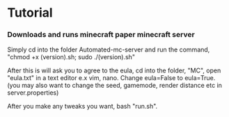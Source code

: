 # Tutorial 
<h3>Downloads and runs minecraft paper minecraft server</h3>

Simply cd into the folder Automated-mc-server and run the command, "chmod +x (version).sh; sudo ./(version).sh"

After this is will ask you to agree to the eula, cd into the folder, "MC", open "eula.txt" in a text editor e.x vim, nano.
Change eula=False to eula=True.
(you may also want to change the seed, gamemode, render distance etc in server.properties)

After you make any tweaks you want, bash "run.sh".
